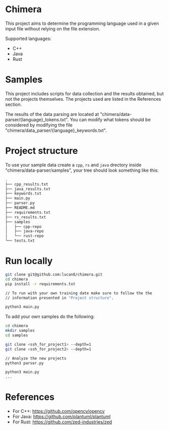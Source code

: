 # Chimera

This project aims to determine the programming language used in a given input file
without relying on the file extension.

Supported languages:
- C++
- Java
- Rust

# Samples

This project includes scripts for data collection and the results obtained,
but not the projects themselves.
The projects used are listed in the References section.

The results of the data parsing are located at "chimera/data-parser/{language}_tokens.txt".
You can modify what tokens should be considered by modifying the file "chimera/data_parser/{language}_keywords.txt".

# Project structure

To use your sample data create a `cpp`, `rs` and `java` drectory inside "chimera/data-parser/samples",
your tree should look something like this:
```bash
.
├── cpp_results.txt
├── java_results.txt
├── keywords.txt
├── main.py
├── parser.py
├── README.md
├── requirements.txt
├── rs_results.txt
├── samples
│   ├── cpp-repo
│   ├── java-repo
│   └── rust-repo
└── tests.txt
```

# Run locally
```bash
git clone git@github.com:lucan8/chimera.git
cd chimera
pip install -r requirements.txt

// To run with your own training date make sure to follow the the
// information presented in "Project structure".

python3 main.py
```

To add your own samples do the following:
```bash
cd chimera
mkdir samples
cd samples

git clone <ssh_for_project1> --depth=1
git clone <ssh_for_project2> --depth=1

// Analyze the new projects
python3 parser.py

python3 main.py
...
```

# References
- For C++: https://github.com/opencv/opencv
- For Java: https://github.com/plantuml/plantuml
- For Rust: https://github.com/zed-industries/zed
